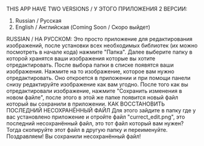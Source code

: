 THIS APP HAVE TWO VERSIONS / У ЭТОГО ПРИЛОЖЕНИЯ 2 ВЕРСИИ:
1. Russian / Русская
2. English / Английская (Coming Soon / Скоро выйдет)

RUSSIAN / НА РУССКОМ:
Это просто приложение для редактирования изображений, после установки всех необходимых библиотек
(их можно посмотреть в начале кода) нажмите "Папка". Далее выберите папку в которой хранятся ваши
изображения которые вы хотите отредактировать. После выбора папки в списке появятся ваши изображения.
Нажмите на то изображение, которое вам нужно отредактировать. Оно откроется в приложении и при помощи
панели снизу редактируйте изображение как вам угодно. После того как вы отредактировали изображение,
нажмите "Сохранить изменения в новом файле", после этого в этой же папке появится новый файл который
вы сохранили в приложении.
КАК ВОССТАНОВИТЬ ПОСЛЕДНИЙ НЕСОХРАНЁННЫЙ ФАЙЛ
Для этого зайдите в папку где у вас установлено приложение и отройте файл "currect_edit.png", это
последний несохранённый файл, это тот файл который вам нужен? Тогда скопируйте этот файл в
другую папку и переименуйте. Поздравляем! Вы сохранили несохранённый файл!
